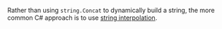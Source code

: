 Rather than using `string.Concat` to dynamically build a string, the more common C# approach is to use [string interpolation](https://csharp.net-tutorials.com/operators/the-string-interpolation-operator/).
